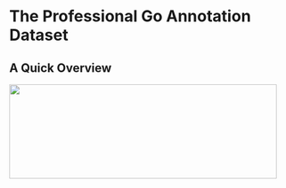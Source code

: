 # The Professional Go Annotation Dataset

## A Quick Overview 
<img align="left" width="480" height="170" src="https://github.com/yifangao112/PAGE/blob/master/assets/framework.png">